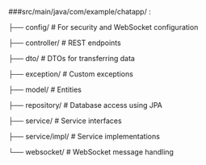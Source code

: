 ###src/main/java/com/example/chatapp/ :

├── config/                  # For security and WebSocket configuration

├── controller/              # REST endpoints

├── dto/                     # DTOs for transferring data

├── exception/               # Custom exceptions

├── model/                   # Entities

├── repository/              # Database access using JPA

├── service/                 # Service interfaces

├── service/impl/            # Service implementations

└── websocket/               # WebSocket message handling
